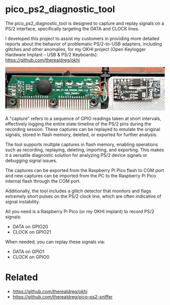 # pico_ps2_diagnostic_tool
The pico_ps2_diagnostic_tool is designed to capture and replay signals on a PS/2 interface, specifically targeting the DATA and CLOCK lines.

I developed this project to assist my customers in providing more detailed reports about the behavior of problematic PS/2-to-USB adapters, including glitches and other anomalies, for my OKHI project (Open Keylogger Hardware Implant – USB & PS/2 Keyboards): https://github.com/therealdreg/okhi

![](stuff/withcables.jpg)

A "capture" refers to a sequence of GPIO readings taken at short intervals, effectively logging the entire state timeline of the PS/2 pins during the recording session. These captures can be replayed to emulate the original signals, stored in flash memory, deleted, or exported for further analysis.

The tool supports multiple captures in flash memory, enabling operations such as recording, replaying, deleting, importing, and exporting. This makes it a versatile diagnostic solution for analyzing PS/2 device signals or debugging signal issues.

The captures can be exported from the Raspberry Pi Pico flash to COM port and new captures can be imported from the PC to the Raspberry Pi Pico internal flash through the COM port.

Additionally, the tool includes a glitch detector that monitors and flags extremely short pulses on the PS/2 clock line, which are often indicative of signal instability.

All you need is a Raspberry Pi Pico (or my OKHI implant) to record PS/2 signals:
- DATA on GPIO20
- CLOCK on GPIO21

When needed, you can replay these signals via:
- DATA on GPIO1
- CLOCK on GPIO0

# Related

- https://github.com/therealdreg/okhi
- https://github.com/therealdreg/pico-ps2-sniffer
